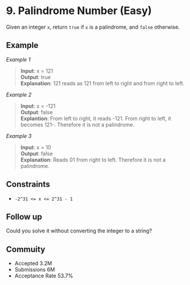 # 9. Palindrome Number (Easy)
Given an integer `x`, return `true` if `x` is a 
palindrome, and `false` otherwise.


## Example
*Example 1*

> **Input**: x = 121\
> **Output**: true\
> **Explanation**: 121 reads as 121 from left to right and from right to left.

*Example 2*

> **Input**: x = -121\
> **Output**: false\
> **Explantion**: From left to right, it reads -121. From right to left, it becomes 121-. Therefore it is not a palindrome.

*Example 3*

> **Input**: x = 10\
> **Output**: false\
> **Explanation**: Reads 01 from right to left. Therefore it is not a palindrome.



## Constraints
* `-2^31 <= x <= 2^31 - 1`


## Follow up
Could you solve it without converting the integer to a string?


## Commuity
* Accepted 3.2M
* Submissions 6M
* Acceptance Rate 53.7%
